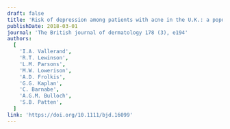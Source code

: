 ```yaml
---
draft: false
title: 'Risk of depression among patients with acne in the U.K.: a population-based cohort study'
publishDate: 2018-03-01
journal: 'The British journal of dermatology 178 (3), e194'
authors:
  [
    'I.A. Vallerand',
    'R.T. Lewinson',
    'L.M. Parsons',
    'M.W. Lowerison',
    'A.D. Frolkis',
    'G.G. Kaplan',
    'C. Barnabe',
    'A.G.M. Bulloch',
    'S.B. Patten',
  ]
link: 'https://doi.org/10.1111/bjd.16099'
---
```

